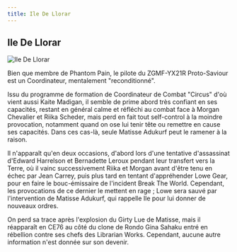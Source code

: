```yaml
---
title: Ile De Llorar
---
```


Ile De Llorar
-------------


![Ile De Llorar](/images/stories/manga/astray/persos/Lle_de_llorar.png)

Bien que membre de Phantom Pain, le pilote du ZGMF-YX21R Proto-Saviour est un Coordinateur, mentalement "reconditionné".


Issu du programme de formation de Coordinateur de Combat "Circus" d'où vient aussi Kaite Madigan, il semble de prime abord très confiant en ses capacités, restant en général calme et réfléchi au combat face à Morgan Chevalier et Riika Scheder, mais perd en fait tout self-control à la moindre provocation, notamment quand on ose lui tenir tête ou remettre en cause ses capacités. Dans ces cas-là, seule Matisse Adukurf peut le ramener à la raison. 


Il n'apparaît qu'en deux occasions, d'abord lors d'une tentative d'assassinat d'Edward Harrelson et Bernadette Leroux pendant leur transfert vers la Terre, où il vainc successivement Riika et Morgan avant d'être tenu en échec par Jean Carrey, puis plus tard en tentant d'appréhender Lowe Gear, pour en faire le bouc-émissaire de l'incident Break The World. Cependant, les provocations de ce dernier le mettent en rage ; Lowe sera sauvé par l'intervention de Matisse Adukurf, qui rappelle Ile pour lui donner de nouveaux ordres. 


On perd sa trace après l'explosion du Girty Lue de Matisse, mais il réapparaît en CE76 au côté du clone de Rondo Gina Sahaku entré en rébellion contre ses chefs des Librarian Works. Cependant, aucune autre information n'est donnée sur son devenir.


